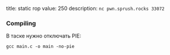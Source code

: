 title: static rop
value: 250
description: `nc pwn.sprush.rocks 33072`

### Compiling

В таске нужно отключать PIE:

```
gcc main.c -o main -no-pie
```
